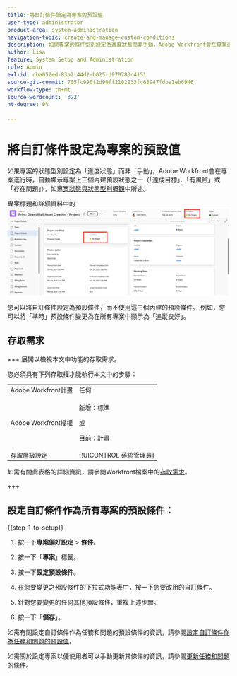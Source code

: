 ```yaml
---
title: 將自訂條件設定為專案的預設值
user-type: administrator
product-area: system-administration
navigation-topic: create-and-manage-custom-conditions
description: 如果專案的條件型別設定為進度狀態而非手動，Adobe Workfront會在專案進行時自動顯示專案上三個內建預設條件之一（達成目標、有風險或陷入困境），如專案條件和條件型別概觀中所述。
author: Lisa
feature: System Setup and Administration
role: Admin
exl-id: dba052ed-83a2-44d2-b025-d970783c4151
source-git-commit: 705fc990f2d90ff2102233fc68947fdbe1eb6946
workflow-type: tm+mt
source-wordcount: '322'
ht-degree: 0%

---
```


# 將自訂條件設定為專案的預設值

如果專案的狀態型別設定為「進度狀態」而非「手動」，Adobe Workfront會在專案進行時，自動顯示專案上三個內建預設狀態之一（「達成目標」、「有風險」或「存在問題」），如[專案狀態與狀態型別概觀](../../../manage-work/projects/manage-projects/project-condition-and-condition-type.md)中所述。

專案標題和詳細資料中的![狀況](assets/condition-of-project-0825.png)

您可以將自訂條件設定為預設條件，而不使用這三個內建的預設條件。 例如，您可以將「準時」預設條件變更為在所有專案中顯示為「追蹤良好」。

## 存取需求

+++ 展開以檢視本文中功能的存取需求。

您必須具有下列存取權才能執行本文中的步驟：

<table style="table-layout:auto"> 
 <col> 
 <col> 
 <tbody> 
  <tr> 
   <td role="rowheader">Adobe Workfront計畫</td> 
   <td>任何</td> 
  </tr> 
  <tr> 
  <tr> 
   <td role="rowheader">Adobe Workfront授權</td> 
   <td><p>新增：標準</p>
       <p>或</p>
       <p>目前：計畫</p></td>
  </tr> 
  </tr> 
  <tr> 
   <td role="rowheader">存取層級設定</td> 
   <td>[!UICONTROL 系統管理員]</td>
  </tr> 
 </tbody> 
</table>

如需有關此表格的詳細資訊，請參閱Workfront檔案中的[存取需求](/help/quicksilver/administration-and-setup/add-users/access-levels-and-object-permissions/access-level-requirements-in-documentation.md)。

+++

## 設定自訂條件作為所有專案的預設條件：

{{step-1-to-setup}}

1. 按一下&#x200B;**專案偏好設定** > **條件**。

1. 按一下「**專案**」標籤。
1. 按一下&#x200B;**設定預設條件**。
1. 在您要變更之預設條件的下拉式功能表中，按一下您要改用的自訂條件。
1. 針對您要變更的任何其他預設條件，重複上述步驟。
1. 按一下「**儲存**」。

如需有關設定自訂條件作為任務和問題的預設條件的資訊，請參閱[設定自訂條件作為任務和問題的預設值](../../../administration-and-setup/customize-workfront/create-manage-custom-conditions/set-custom-condition-default-tasks-issues.md)。

如需關於設定專案以便使用者可以手動更新其條件的資訊，請參閱[更新任務和問題的條件](../../../manage-work/projects/updating-work-in-a-project/update-condition-for-tasks-and-issues.md)。

